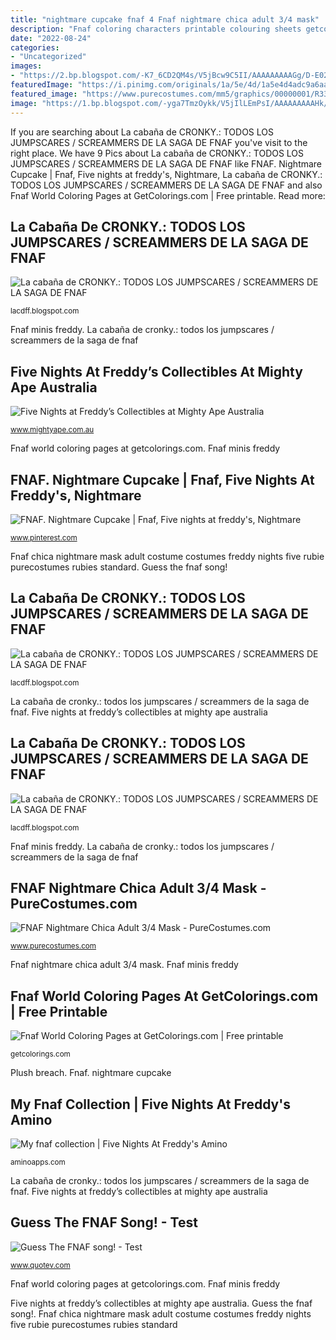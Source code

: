 ```yaml
---
title: "nightmare cupcake fnaf 4 Fnaf nightmare chica adult 3/4 mask"
description: "Fnaf coloring characters printable colouring sheets getcolorings colorings getdrawings"
date: "2022-08-24"
categories:
- "Uncategorized"
images:
- "https://2.bp.blogspot.com/-K7_6CD2QM4s/V5jBcw9C5II/AAAAAAAAAGg/D-E02GOocicavuJWG29z5t-XcoRSyTdDQCEw/s1600/picsart_03_09_10_32_43_by_sprinklez167-d9ukqef.gif"
featuredImage: "https://i.pinimg.com/originals/1a/5e/4d/1a5e4d4adc9a6aa1731243f30099a85e.jpg"
featured_image: "https://www.purecostumes.com/mm5/graphics/00000001/R33929_full_1.jpg"
image: "https://1.bp.blogspot.com/-yga7TmzOykk/V5jIlLEmPsI/AAAAAAAAAHk/t3Xj-X5wdpgvmaUXqgHq6FuK13Ni6j2EgCEw/s1600/Nightmare_Mangle_Jumpscare.gif"
---
```


If you are searching about La cabaña de CRONKY.: TODOS LOS JUMPSCARES / SCREAMMERS DE LA SAGA DE FNAF you've visit to the right place. We have 9 Pics about La cabaña de CRONKY.: TODOS LOS JUMPSCARES / SCREAMMERS DE LA SAGA DE FNAF like FNAF. Nightmare Cupcake | Fnaf, Five nights at freddy&#039;s, Nightmare, La cabaña de CRONKY.: TODOS LOS JUMPSCARES / SCREAMMERS DE LA SAGA DE FNAF and also Fnaf World Coloring Pages at GetColorings.com | Free printable. Read more:

## La Cabaña De CRONKY.: TODOS LOS JUMPSCARES / SCREAMMERS DE LA SAGA DE FNAF

![La cabaña de CRONKY.: TODOS LOS JUMPSCARES / SCREAMMERS DE LA SAGA DE FNAF](https://1.bp.blogspot.com/-yga7TmzOykk/V5jIlLEmPsI/AAAAAAAAAHk/t3Xj-X5wdpgvmaUXqgHq6FuK13Ni6j2EgCEw/s1600/Nightmare_Mangle_Jumpscare.gif "Fnaf minis freddy")

<small>lacdff.blogspot.com</small>

Fnaf minis freddy. La cabaña de cronky.: todos los jumpscares / screammers de la saga de fnaf

## Five Nights At Freddy’s Collectibles At Mighty Ape Australia

![Five Nights at Freddy’s Collectibles at Mighty Ape Australia](https://d3fa68hw0m2vcc.cloudfront.net/e67/239661965.jpeg "La cabaña de cronky.: todos los jumpscares / screammers de la saga de fnaf")

<small>www.mightyape.com.au</small>

Fnaf world coloring pages at getcolorings.com. Fnaf minis freddy

## FNAF. Nightmare Cupcake | Fnaf, Five Nights At Freddy&#039;s, Nightmare

![FNAF. Nightmare Cupcake | Fnaf, Five nights at freddy&#039;s, Nightmare](https://i.pinimg.com/originals/1a/5e/4d/1a5e4d4adc9a6aa1731243f30099a85e.jpg "Fnaf world coloring pages at getcolorings.com")

<small>www.pinterest.com</small>

Fnaf chica nightmare mask adult costume costumes freddy nights five rubie purecostumes rubies standard. Guess the fnaf song!

## La Cabaña De CRONKY.: TODOS LOS JUMPSCARES / SCREAMMERS DE LA SAGA DE FNAF

![La cabaña de CRONKY.: TODOS LOS JUMPSCARES / SCREAMMERS DE LA SAGA DE FNAF](https://2.bp.blogspot.com/-K7_6CD2QM4s/V5jBcw9C5II/AAAAAAAAAGg/D-E02GOocicavuJWG29z5t-XcoRSyTdDQCEw/s1600/picsart_03_09_10_32_43_by_sprinklez167-d9ukqef.gif "Fnaf chica nightmare mask adult costume costumes freddy nights five rubie purecostumes rubies standard")

<small>lacdff.blogspot.com</small>

La cabaña de cronky.: todos los jumpscares / screammers de la saga de fnaf. Five nights at freddy’s collectibles at mighty ape australia

## La Cabaña De CRONKY.: TODOS LOS JUMPSCARES / SCREAMMERS DE LA SAGA DE FNAF

![La cabaña de CRONKY.: TODOS LOS JUMPSCARES / SCREAMMERS DE LA SAGA DE FNAF](https://4.bp.blogspot.com/-Ks9qG1cx9A8/V5jKGz_IMzI/AAAAAAAAAHs/_9-chN9ea5wDJKdBNMHOaA4jtK1YahQMQCLcB/s1600/tumblr_nx3zf9gDQu1uzggwao1_1280.jpg "La cabaña de cronky.: todos los jumpscares / screammers de la saga de fnaf")

<small>lacdff.blogspot.com</small>

Fnaf minis freddy. La cabaña de cronky.: todos los jumpscares / screammers de la saga de fnaf

## FNAF Nightmare Chica Adult 3/4 Mask - PureCostumes.com

![FNAF Nightmare Chica Adult 3/4 Mask - PureCostumes.com](https://www.purecostumes.com/mm5/graphics/00000001/R33929_full_1.jpg "Fnaf. nightmare cupcake")

<small>www.purecostumes.com</small>

Fnaf nightmare chica adult 3/4 mask. Fnaf minis freddy

## Fnaf World Coloring Pages At GetColorings.com | Free Printable

![Fnaf World Coloring Pages at GetColorings.com | Free printable](http://getcolorings.com/images/fnaf-world-coloring-pages-5.jpg "Fnaf chica nightmare mask adult costume costumes freddy nights five rubie purecostumes rubies standard")

<small>getcolorings.com</small>

Plush breach. Fnaf. nightmare cupcake

## My Fnaf Collection | Five Nights At Freddy&#039;s Amino

![My fnaf collection | Five Nights At Freddy&#039;s Amino](https://pm1.narvii.com/7011/cd273ff000bde4e83e0af3b72e09696f4cb6dbf7r1-2048-1530v2_hq.jpg "La cabaña de cronky.: todos los jumpscares / screammers de la saga de fnaf")

<small>aminoapps.com</small>

La cabaña de cronky.: todos los jumpscares / screammers de la saga de fnaf. Five nights at freddy’s collectibles at mighty ape australia

## Guess The FNAF Song! - Test

![Guess The FNAF song! - Test](https://i.quotev.com/img/q/u/20/6/1/jhkh5u3gbg_l.jpg "Plush breach")

<small>www.quotev.com</small>

Fnaf world coloring pages at getcolorings.com. Fnaf minis freddy

Five nights at freddy’s collectibles at mighty ape australia. Guess the fnaf song!. Fnaf chica nightmare mask adult costume costumes freddy nights five rubie purecostumes rubies standard
